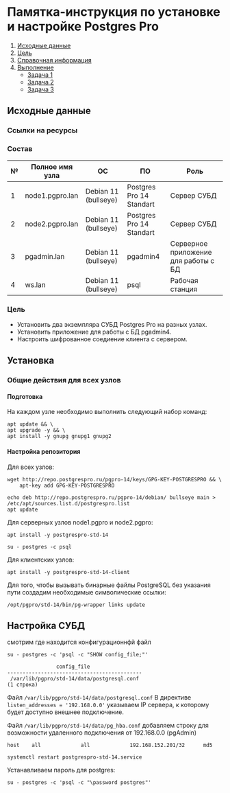 # Памятка-инструкция по установке и настройке Postgres Pro

1. [Исходные данные](#source)  
2. [Цель](#target)  
3. [Справочная информация](#info)  
4. [Выполнение](#exec)  
    - [Задача 1](#task1)  
    - [Задача 2](#task2)
    - [Задача 3](#task3) 

## Исходные данные <a name="source"></a>
### Ссылки на ресурсы
### Состав
| № | Полное имя узла   | ОС                   | ПО                       | Роль                                 |
| - |-------------------|----------------------|--------------------------|--------------------------------------|
| 1 | node1.pgpro.lan   | Debian 11 (bullseye) | Postgres Pro 14 Standart | Сервер СУБД                          |
| 2 | node2.pgpro.lan   | Debian 11 (bullseye) | Postgres Pro 14 Standart | Сервер СУБД                          |
| 3 | pgadmin.lan       | Debian 11 (bullseye) | pgadmin4                 | Серверное приложение для работы с БД |
| 4 | ws.lan            | Debian 11 (bullseye) | psql                     | Рабочая станция                      |

### Цель <a name="target"></a>
- Установить два экземпляра СУБД Postgres Pro на разных узлах.  
- Установить приложение для работы с БД pgadmin4.  
- Настроить шифрованное соедиение клиента с сервером.

## Установка
### Общие действия для всех узлов
#### Подготовка
На каждом узле необходимо выполнить следующий набор команд:
```shell
apt update && \
apt upgrade -y && \
apt install -y gnupg gnupg1 gnupg2
```

#### Настройка репозитория
Для всех узлов:
```shell
wget http://repo.postgrespro.ru/pgpro-14/keys/GPG-KEY-POSTGRESPRO && \
    apt-key add GPG-KEY-POSTGRESPRO

echo deb http://repo.postgrespro.ru/pgpro-14/debian/ bullseye main > /etc/apt/sources.list.d/postgrespro.list
apt update
```



Для серверных узлов node1.pgpro и node2.pgpro:
```shell
apt install -y postgrespro-std-14
```
```shell
su - postgres -c psql
```
Для клиентских узлов:
```shell
apt install -y postgrespro-std-14-client
```
Для того, чтобы вызывать бинарные файлы PostgreSQL без указания пути создадим необходимые символические ссылки:
```shell
/opt/pgpro/std-14/bin/pg-wrapper links update
```

## Настройка СУБД
смотрим где находится конфигурационнфй файл
```shell
su - postgres -c 'psql -c "SHOW config_file;"'
```
```
                config_file                 
--------------------------------------------
 /var/lib/pgpro/std-14/data/postgresql.conf
(1 строка)
```
Файл `/var/lib/pgpro/std-14/data/postgresql.conf`
В директиве  `listen_addresses = '192.168.0.0'` указываем IP сервера, к которому будет доступно внешнее подключение.

Файл `/var/lib/pgpro/std-14/data/pg_hba.conf`
добавляем строку для возможности удаленного подключения от 192.168.0.0 (pgAdmin)
```
host    all             all             192.168.152.201/32      md5
```


```shell
systemctl restart postgrespro-std-14.service
```

Устанавливаем пароль для postgres:
```shell
su - postgres -c 'psql -c "\password postgres"'
```


